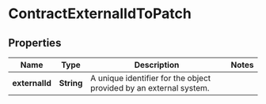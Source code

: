 

# ContractExternalIdToPatch


## Properties

| Name | Type | Description | Notes |
|------------ | ------------- | ------------- | -------------|
|**externalId** | **String** | A unique identifier for the object provided by an external system. |  |



